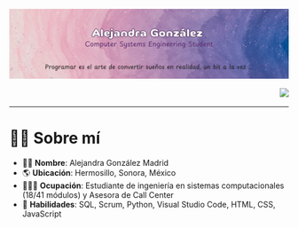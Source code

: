 ![header](assets/BannerGitHub.png)

<p align="right">
<img src="https://api.visitorbadge.io/api/visitors?path=https%3A%2F%2Fgithub.com%2FAlejandra-Go%2FAlejandra-Go&label=VISITANTES&labelColor=%235b2c6f&countColor=%23b39cd0&style=plastic&labelStyle=none">
</p>

_____
# 👋🏽 **Sobre mí**
- 👩🏽 **Nombre**: Alejandra González Madrid
- 🌎 **Ubicación**: Hermosillo, Sonora, México
- 👩🏽‍💻 **Ocupación**: Estudiante de ingeniería en sistemas computacionales (18/41 módulos) y Asesora de Call Center
- 👾 **Habilidades**: SQL, Scrum, Python, Visual Studio Code, HTML, CSS, JavaScript
